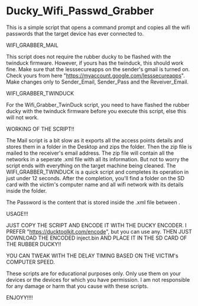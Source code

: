 

# Ducky_Wifi_Passwd_Grabber


This is a simple script that opens a command prompt and copies all the wifi passwords that the target device has ever connected to.

WIFI_GRABBER_MAIL

This script does not require the rubber ducky to be flashed with the twinduck firmware. However, if yours has the twinduck, this should work fine.
Make sure that the lesssecureapps on the sender's gmail is turned on. Check yours from here "https://myaccount.google.com/lesssecureapps".
Make changes only to Sender_Email, Sender_Pass and the Reveiver_Email.

WIFI_GRABBER_TWINDUCK

For the Wifi_Grabber_TwinDuck script, you need to have flashed the rubber ducky with the twinduck firmware before you execute this script, else this will not work.

WORKING OF THE SCRIPT!!

  The Mail script is a bit slow as it exports all the access points details and stores them in a folder in the Desktop and zips the folder. Then the zip file
is mailed to the receiver's email address. The zip file will contain all the networks in a seperate .xml file with all its information. But not to worry the script ends with everything on the target machine being cleaned.
  The WIFI_GRABBER_TWINDUCK is a quick script and completes its operation in just under 12 seconds. After the completion, you'll find a folder on the SD card with the victim's computer name and all wifi network with its details inside the folder.
  
  The Password is the content that is stored inside the .xml file between <keyMaterial>.

USAGE!!!

JUST COPY THE SCRIPT AND ENCODE IT WITH THE DUCKY ENCODER. I PREFER "https://ducktoolkit.com/encode", but you can use any. 
THEN JUST DOWNLOAD THE ENCODED inject.bin AND PLACE IT IN THE SD CARD OF THE RUBBER DUCKY!!

YOU CAN TWEAK WITH THE DELAY TIMING BASED ON THE VICTIM's COMPUTER SPEED.

These scripts are for educational purposes only. Only use them on your devices or the devices for which you have permission. I am not responsible for any damage or harm that you cause with these scripts.


ENJOYY!!!!
